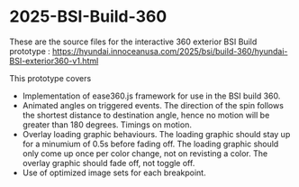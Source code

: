 # 2025-BSI-Build-360

These are the source files for the interactive 360 exterior BSI Build prototype : https://hyundai.innoceanusa.com/2025/bsi/build-360/hyundai-BSI-exterior360-v1.html

This prototype covers
- Implementation of ease360.js framework for use in the BSI build 360.
- Animated angles on triggered events.  The direction of the spin follows the shortest distance to destination angle, hence no motion will be greater than 180 degrees. Timings on motion.
- Overlay loading graphic behaviours.  The loading graphic should stay up for a minumium of 0.5s before fading off. The loading graphic should only come up once per color change, not on revisting a color. The overlay graphic should fade off, not toggle off.
- Use of optimized image sets for each breakpoint.

